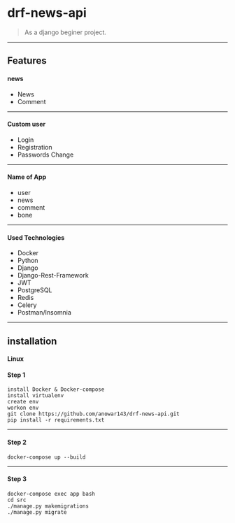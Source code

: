 

# drf-news-api
> As a django beginer project.
---

## Features


#### news

 * News
 * Comment
---

#### Custom user
* Login
* Registration
* Passwords Change 
---

#### Name of App
* user
* news
* comment
* bone
---

#### Used Technologies
* Docker
* Python
* Django
* Django-Rest-Framework
* JWT
* PostgreSQL
* Redis
* Celery
* Postman/Insomnia 

---
## installation

#### Linux
#### Step 1
```
install Docker & Docker-compose
install virtualenv
create env
workon env
git clone https://github.com/anowar143/drf-news-api.git
pip install -r requirements.txt
```
---
#### Step 2

```
docker-compose up --build
```
---

#### Step 3

```
docker-compose exec app bash
cd src
./manage.py makemigrations
./manage.py migrate
```





